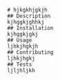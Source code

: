 
        # hjkgkhjgkjh
        ## Description
        kjhggkjghhkj
        ## Installation
        kjhggkjgkj
        ## Usage
        ljhkjhgkjh
        ## Contributing
        ljhkjhgkj
        ## Tests 
        ljljhljkh

